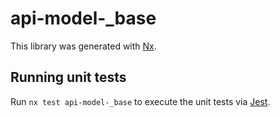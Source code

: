 # api-model-\_base

This library was generated with [Nx](https://nx.dev).

## Running unit tests

Run `nx test api-model-_base` to execute the unit tests via [Jest](https://jestjs.io).
